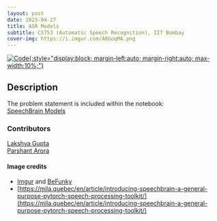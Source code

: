 ```yaml
---
layout: post
date: 2023-04-27
title: ASR Models
subtitle: CS753 (Automatic Speech Recognition), IIT Bombay
cover-img: https://i.imgur.com/A8GoqMA.png
---
```


[![Code](https://i.imgur.com/AtIPmkl.png){:style="display:block; margin-left:auto; margin-right:auto; max-width:10%;"}](https://github.com/sarthakmittal92/asr-models)

## Description
The problem statement is included within the notebook:  
[SpeechBrain Models](https://github.com/sarthakmittal92/asr-models/blob/main/asr-models.ipynb)

### Contributors
[Lakshya Gupta](https://github.com/devel12)  
[Parshant Arora](https://github.com/Parshant-Arora)

#### Image credits
- [Imgur](https://imgur.com/) and [BeFunky](https://www.befunky.com/dashboard/)
- [https://mila.quebec/en/article/introducing-speechbrain-a-general-purpose-pytorch-speech-processing-toolkit/](https://mila.quebec/en/article/introducing-speechbrain-a-general-purpose-pytorch-speech-processing-toolkit/)
